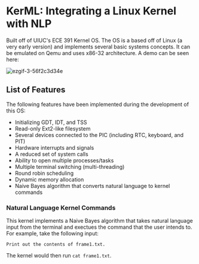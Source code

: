 # KerML: Integrating a Linux Kernel with NLP
Built off of UIUC's ECE 391 Kernel OS. The OS is a based off of Linux (a very early version) and implements several basic systems concepts. It can be emulated on Qemu and uses x86-32 architecture. A demo can be seen here:

![ezgif-3-56f2c3d34e](https://github.com/aryanindarapu/kerml/assets/25874004/a5cc07fd-6905-4f73-a98d-61bdae02fd78)


## List of Features
The following features have been implemented during the development of this OS:
- Initializing GDT, IDT, and TSS
- Read-only Ext2-like filesystem
- Several devices connected to the PIC (including RTC, keyboard, and PIT)
- Hardware interrupts and signals
- A reduced set of system calls
- Ability to open multiple processes/tasks
- Multiple terminal switching (multi-threading)
- Round robin scheduling
- Dynamic memory allocation
- Naive Bayes algorithm that converts natural language to kernel commands

### Natural Language Kernel Commands
This kernel implements a Naive Bayes algorithm that takes natural language input from the terminal and exectues the command that the user intends to. For example, take the following input:

    Print out the contents of frame1.txt.

The kernel would then run `cat frame1.txt`.

